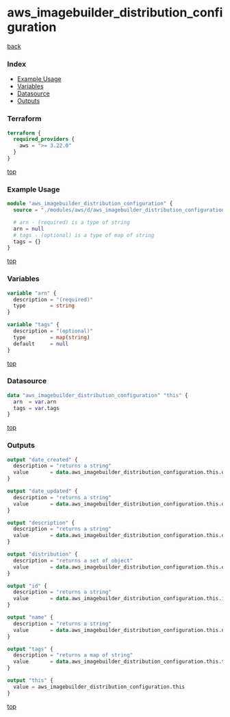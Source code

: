 # aws_imagebuilder_distribution_configuration

[back](../aws.md)

### Index

- [Example Usage](#example-usage)
- [Variables](#variables)
- [Datasource](#datasource)
- [Outputs](#outputs)

### Terraform

```terraform
terraform {
  required_providers {
    aws = ">= 3.22.0"
  }
}
```

[top](#index)

### Example Usage

```terraform
module "aws_imagebuilder_distribution_configuration" {
  source = "./modules/aws/d/aws_imagebuilder_distribution_configuration"

  # arn - (required) is a type of string
  arn = null
  # tags - (optional) is a type of map of string
  tags = {}
}
```

[top](#index)

### Variables

```terraform
variable "arn" {
  description = "(required)"
  type        = string
}

variable "tags" {
  description = "(optional)"
  type        = map(string)
  default     = null
}
```

[top](#index)

### Datasource

```terraform
data "aws_imagebuilder_distribution_configuration" "this" {
  arn  = var.arn
  tags = var.tags
}
```

[top](#index)

### Outputs

```terraform
output "date_created" {
  description = "returns a string"
  value       = data.aws_imagebuilder_distribution_configuration.this.date_created
}

output "date_updated" {
  description = "returns a string"
  value       = data.aws_imagebuilder_distribution_configuration.this.date_updated
}

output "description" {
  description = "returns a string"
  value       = data.aws_imagebuilder_distribution_configuration.this.description
}

output "distribution" {
  description = "returns a set of object"
  value       = data.aws_imagebuilder_distribution_configuration.this.distribution
}

output "id" {
  description = "returns a string"
  value       = data.aws_imagebuilder_distribution_configuration.this.id
}

output "name" {
  description = "returns a string"
  value       = data.aws_imagebuilder_distribution_configuration.this.name
}

output "tags" {
  description = "returns a map of string"
  value       = data.aws_imagebuilder_distribution_configuration.this.tags
}

output "this" {
  value = aws_imagebuilder_distribution_configuration.this
}
```

[top](#index)